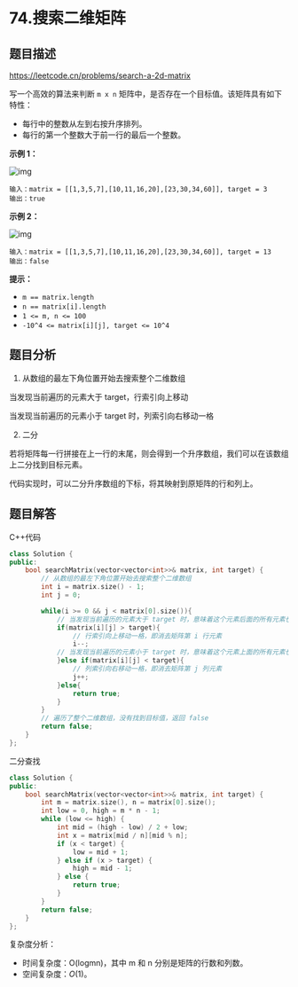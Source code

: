 # 74.搜索二维矩阵

## 题目描述 

https://leetcode.cn/problems/search-a-2d-matrix

写一个高效的算法来判断 `m x n` 矩阵中，是否存在一个目标值。该矩阵具有如下特性：

- 每行中的整数从左到右按升序排列。
- 每行的第一个整数大于前一行的最后一个整数。

 

**示例 1：**

![img](https://assets.leetcode.com/uploads/2020/10/05/mat.jpg)

```
输入：matrix = [[1,3,5,7],[10,11,16,20],[23,30,34,60]], target = 3
输出：true
```

**示例 2：**

![img](https://assets.leetcode-cn.com/aliyun-lc-upload/uploads/2020/11/25/mat2.jpg)

```
输入：matrix = [[1,3,5,7],[10,11,16,20],[23,30,34,60]], target = 13
输出：false
```

 

**提示：**

- `m == matrix.length`
- `n == matrix[i].length`
- `1 <= m, n <= 100`
- `-10^4 <= matrix[i][j], target <= 10^4`



## 题目分析

1. 从数组的最左下角位置开始去搜索整个二维数组

当发现当前遍历的元素大于 target，行索引向上移动

当发现当前遍历的元素小于 target 时，列索引向右移动一格

2. 二分

若将矩阵每一行拼接在上一行的末尾，则会得到一个升序数组，我们可以在该数组上二分找到目标元素。

代码实现时，可以二分升序数组的下标，将其映射到原矩阵的行和列上。



## 题目解答

C++代码

```c++
class Solution {
public:
    bool searchMatrix(vector<vector<int>>& matrix, int target) {
        // 从数组的最左下角位置开始去搜索整个二维数组
        int i = matrix.size() - 1;
        int j = 0;

        while(i >= 0 && j < matrix[0].size()){
            // 当发现当前遍历的元素大于 target 时，意味着这个元素后面的所有元素也都大于 target
            if(matrix[i][j] > target){
                // 行索引向上移动一格，即消去矩阵第 i 行元素
                i--;
            // 当发现当前遍历的元素小于 target 时，意味着这个元素上面的所有元素也都小于 target    
            }else if(matrix[i][j] < target){
                // 列索引向右移动一格，即消去矩阵第 j 列元素
                j++;
            }else{
                return true;
            }
        }
        // 遍历了整个二维数组，没有找到目标值，返回 false
        return false;
    }
};
```



二分查找

```c++
class Solution {
public:
    bool searchMatrix(vector<vector<int>>& matrix, int target) {
        int m = matrix.size(), n = matrix[0].size();
        int low = 0, high = m * n - 1;
        while (low <= high) {
            int mid = (high - low) / 2 + low;
            int x = matrix[mid / n][mid % n];
            if (x < target) {
                low = mid + 1;
            } else if (x > target) {
                high = mid - 1;
            } else {
                return true;
            }
        }
        return false;
    }
};
```



复杂度分析：

* 时间复杂度：O(logmn)，其中 m 和 n 分别是矩阵的行数和列数。
* 空间复杂度：*O*(1)。

